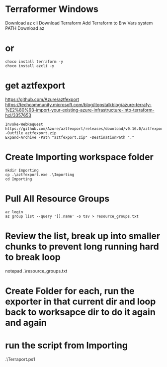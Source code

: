 # Terraformer Windows
Download az cli
Download Terraform
Add Terraform to Env Vars system PATH
Download az

# or 
```
choco install terraform -y
choco install azcli -y
```

# get aztfexport
https://github.com/Azure/aztfexport
https://techcommunity.microsoft.com/blog/itopstalkblog/azure-terrafy-%E2%80%93-import-your-existing-azure-infrastructure-into-terraform-hcl/3357653
```
Invoke-WebRequest https://github.com/Azure/aztfexport/releases/download/v0.16.0/aztfexport_v0.16.0_windows_amd64.zip -Outfile aztfexport.zip
Expand-Archive -Path "aztfexport.zip" -DestinationPath "."
```


# Create Importing workspace folder
```
mkdir Importing
cp .\aztfexport.exe .\Importing
cd Importing
```

# Pull All Resource Groups
```
az login
az group list --query '[].name' -o tsv > resource_groups.txt
```

# Review the list, break up into smaller chunks to prevent long running hard to break loop
notepad .\resource_groups.txt

# Create Folder for each, run the exporter in that current dir and loop back to worksapce dir to do it again and again
# run the script from Importing
.\Terraport.ps1